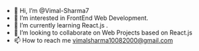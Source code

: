 - 👋 Hi, I’m @Vimal-Sharma7
- 👀 I’m interested in FrontEnd Web Development.
- 🌱 I’m currently learning React.js .
- 💞️ I’m looking to collaborate on Web Projects based on React.js
- 📫 How to reach me vimalsharma10082000@gmail.com

<!---
Vimal-Sharma7/Vimal-Sharma7 is a ✨ special ✨ repository because its `README.md` (this file) appears on your GitHub profile.
You can click the Preview link to take a look at your changes.
--->
